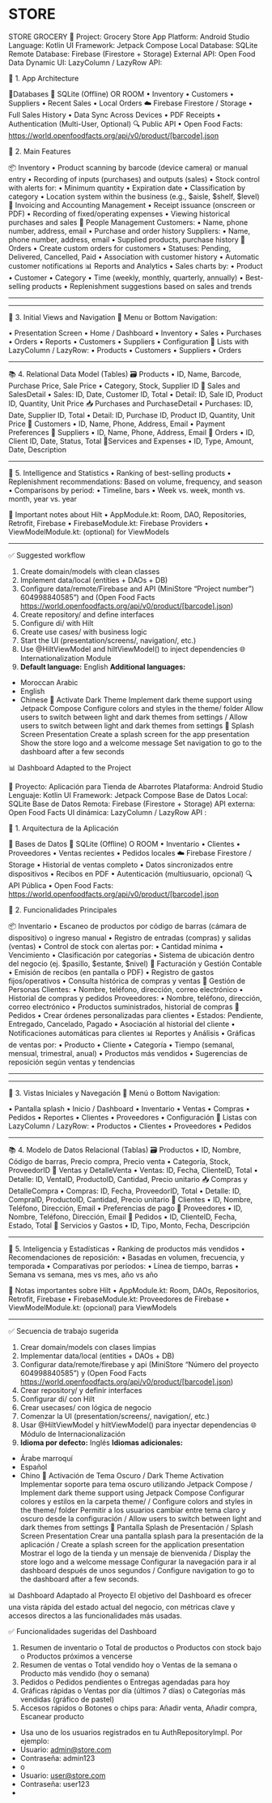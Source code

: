# STORE
STORE GROCERY
📱 Project: Grocery Store App
Platform: Android Studio
Language: Kotlin
UI Framework: Jetpack Compose
Local Database: SQLite
Remote Database: Firebase (Firestore + Storage)
External API: Open Food Data
Dynamic UI: LazyColumn / LazyRow
API:

🧱 1. App Architecture

💾Databases
📍 SQLite (Offline) OR ROOM
• Inventory
• Customers
• Suppliers
• Recent Sales
• Local Orders
☁️ Firebase Firestore / Storage
• Full Sales History
• Data Sync Across Devices
• PDF Receipts
• Authentication (Multi-User, Optional)
🔍 Public API
• Open Food Facts:
https://world.openfoodfacts.org/api/v0/product/[barcode].json

🧩 2. Main Features

📦 Inventory
• Product scanning by barcode (device camera) or manual entry
• Recording of inputs (purchases) and outputs (sales)
• Stock control with alerts for:
• Minimum quantity
• Expiration date
• Classification by category
• Location system within the business (e.g., $aisle, $shelf, $level)
🧾 Invoicing and Accounting Management
• Receipt issuance (onscreen or PDF)
• Recording of fixed/operating expenses
• Viewing historical purchases and sales
👤 People Management
Customers:
• Name, phone number, address, email
• Purchase and order history
Suppliers:
• Name, phone number, address, email
• Supplied products, purchase history
🛒 Orders
• Create custom orders for customers
• Statuses: Pending, Delivered, Cancelled, Paid
• Association with customer history
• Automatic customer notifications
📊 Reports and Analytics
• Sales charts by:
• Product
• Customer
• Category
• Time (weekly, monthly, quarterly, annually)
• Best-selling products
• Replenishment suggestions based on sales and trends
________________________________________
________________________________________
📱 3. Initial Views and Navigation
🧭 Menu or Bottom Navigation:

• Presentation Screen
• Home / Dashboard
• Inventory
• Sales
• Purchases
• Orders
• Reports
• Customers
• Suppliers
• Configuration
🔁 Lists with LazyColumn / LazyRow:
• Products
• Customers
• Suppliers
• Orders
________________________________________
📚 4. Relational Data Model (Tables)
🗃️ Products
• ID, Name, Barcode, Purchase Price, Sale Price
• Category, Stock, Supplier ID
🧾 Sales and SalesDetail
• Sales: ID, Date, Customer ID, Total
• Detail: ID, Sale ID, Product ID, Quantity, Unit Price
📥 Purchases and PurchaseDetail
• Purchases: ID, Date, Supplier ID, Total
• Detail: ID, Purchase ID, Product ID, Quantity, Unit Price
👤 Customers
• ID, Name, Phone, Address, Email
• Payment Preferences
🚚 Suppliers
• ID, Name, Phone, Address, Email
🧾 Orders
• ID, Client ID, Date, Status, Total
💸Services and Expenses
• ID, Type, Amount, Date, Description
________________________________________
🧠 5. Intelligence and Statistics
• Ranking of best-selling products
• Replenishment recommendations: Based on volume, frequency, and season
• Comparisons by period:
• Timeline, bars
• Week vs. week, month vs. month, year vs. year

📝 Important notes about Hilt
• AppModule.kt: Room, DAO, Repositories, Retrofit, Firebase
• FirebaseModule.kt: Firebase Providers
• ViewModelModule.kt: (optional) for ViewModels
________________________________________
✅ Suggested workflow
1. Create domain/models with clean classes
2. Implement data/local (entities + DAOs + DB)
3. Configure data/remote/Firebase and API (MiniStore “Project number”) 604998840585”) and (Open Food Facts https://world.openfoodfacts.org/api/v0/product/[barcode].json)
4. Create repository/ and define interfaces
5. Configure di/ with Hilt
6. Create use cases/ with business logic
7. Start the UI (presentation/screens/, navigation/, etc.)
8. Use @HiltViewModel and hiltViewModel() to inject dependencies
🌐Internationalization Module
1. **Default language:** English
**Additional languages:**
- Moroccan Arabic
- English
- Chinese
🌙 Activate Dark Theme
Implement dark theme support using Jetpack Compose
Configure colors and styles in the theme/ folder
Allow users to switch between light and dark themes from settings / Allow users to switch between light and dark themes from settings
🚀 Splash Screen Presentation
Create a splash screen for the app presentation
Show the store logo and a welcome message
Set navigation to go to the dashboard after a few seconds

📊 Dashboard Adapted to the Project

📱 Proyecto: Aplicación para Tienda de Abarrotes
Plataforma: Android Studio
Lenguaje: Kotlin
UI Framework: Jetpack Compose
Base de Datos Local: SQLite
Base de Datos Remota: Firebase (Firestore + Storage)
API externa: Open Food Facts
UI dinámica: LazyColumn / LazyRow
API :

🧱 1. Arquitectura de la Aplicación

💾 Bases de Datos
📍 SQLite (Offline) O ROOM
•	Inventario
•	Clientes
•	Proveedores
•	Ventas recientes
•	Pedidos locales
☁️ Firebase Firestore / Storage
•	Historial de ventas completo
•	Datos sincronizados entre dispositivos
•	Recibos en PDF
•	Autenticación (multiusuario, opcional)
🔍 API Pública
•	Open Food Facts:
https://world.openfoodfacts.org/api/v0/product/[barcode].json

🧩 2. Funcionalidades Principales

📦 Inventario
•	Escaneo de productos por código de barras (cámara de dispositivo) o ingreso manual
•	Registro de entradas (compras) y salidas (ventas)
•	Control de stock con alertas por:
•	Cantidad mínima
•	Vencimiento
•	Clasificación por categorías
•	Sistema de ubicación dentro del negocio (ej. $pasillo, $estante, $nivel)
🧾 Facturación y Gestión Contable
•	Emisión de recibos (en pantalla o PDF)
•	Registro de gastos fijos/operativos
•	Consulta histórica de compras y ventas
👤 Gestión de Personas
Clientes:
•	Nombre, teléfono, dirección, correo electrónico
•	Historial de compras y pedidos
Proveedores:
•	Nombre, teléfono, dirección, correo electrónico
•	Productos suministrados, historial de compras
🛒 Pedidos
•	Crear órdenes personalizadas para clientes
•	Estados: Pendiente, Entregado, Cancelado, Pagado
•	Asociación al historial del cliente
•	Notificaciones automáticas para clientes
📊 Reportes y Análisis
•	Gráficas de ventas por:
•	Producto
•	Cliente
•	Categoría
•	Tiempo (semanal, mensual, trimestral, anual)
•	Productos más vendidos
•	Sugerencias de reposición según ventas y tendencias
________________________________________
________________________________________
📱 3. Vistas Iniciales y Navegación
🧭 Menú o Bottom Navigation:

•	Pantalla splash
•	Inicio / Dashboard
•	Inventario
•	Ventas
•	Compras
•	Pedidos
•	Reportes
•	Clientes
•	Proveedores
•	Configuración
🔁 Listas con LazyColumn / LazyRow:
•	Productos
•	Clientes
•	Proveedores
•	Pedidos
________________________________________
📚 4. Modelo de Datos Relacional (Tablas)
🗃️ Productos
•	ID, Nombre, Código de barras, Precio compra, Precio venta
•	Categoría, Stock, ProveedorID
🧾 Ventas y DetalleVenta
•	Ventas: ID, Fecha, ClienteID, Total
•	Detalle: ID, VentaID, ProductoID, Cantidad, Precio unitario
📥 Compras y DetalleCompra
•	Compras: ID, Fecha, ProveedorID, Total
•	Detalle: ID, CompraID, ProductoID, Cantidad, Precio unitario
👤 Clientes
•	ID, Nombre, Teléfono, Dirección, Email
•	Preferencias de pago
🚚 Proveedores
•	ID, Nombre, Teléfono, Dirección, Email
🧾 Pedidos
•	ID, ClienteID, Fecha, Estado, Total
💸 Servicios y Gastos
•	ID, Tipo, Monto, Fecha, Descripción
________________________________________
🧠 5. Inteligencia y Estadísticas
•	Ranking de productos más vendidos
•	Recomendaciones de reposición:
•	Basadas en volumen, frecuencia, y temporada
•	Comparativas por períodos:
•	Línea de tiempo, barras
•	Semana vs semana, mes vs mes, año vs año



📝 Notas importantes sobre Hilt
•	AppModule.kt: Room, DAOs, Repositorios, Retrofit, Firebase
•	FirebaseModule.kt: Proveedores de Firebase
•	ViewModelModule.kt: (opcional) para ViewModels
________________________________________
✅ Secuencia de trabajo sugerida
1.	Crear domain/models con clases limpias
2.	Implementar data/local (entities + DAOs + DB)
3.	Configurar data/remote/firebase y api (MiniStore “Número del proyecto 604998840585”) y (Open Food Facts https://world.openfoodfacts.org/api/v0/product/[barcode].json)
4.	Crear repository/ y definir interfaces
5.	Configurar di/ con Hilt
6.	Crear usecases/ con lógica de negocio
7.	Comenzar la UI (presentation/screens/, navigation/, etc.)
8.	Usar @HiltViewModel y hiltViewModel() para inyectar dependencias
🌐 Módulo de Internacionalización
1.	**Idioma por defecto:** Inglés
**Idiomas adicionales:**
- Árabe marroquí
- Español
- Chino
🌙 Activación de Tema Oscuro / Dark Theme Activation
Implementar soporte para tema oscuro utilizando Jetpack Compose / Implement dark theme support using Jetpack Compose
Configurar colores y estilos en la carpeta theme/ / Configure colors and styles in the theme/ folder
Permitir a los usuarios cambiar entre tema claro y oscuro desde la configuración / Allow users to switch between light and dark themes from settings
🚀 Pantalla Splash de Presentación / Splash Screen Presentation
Crear una pantalla splash para la presentación de la aplicación / Create a splash screen for the application presentation
Mostrar el logo de la tienda y un mensaje de bienvenida / Display the store logo and a welcome message
Configurar la navegación para ir al dashboard después de unos segundos / Configure navigation to go to the dashboard after a few seconds.


📊 Dashboard Adaptado al Proyecto
El objetivo del Dashboard es ofrecer una vista rápida del estado actual del negocio, con métricas clave y accesos directos a las funcionalidades más usadas.

✅ Funcionalidades sugeridas del Dashboard
1.	Resumen de inventario
o	Total de productos
o	Productos con stock bajo
o	Productos próximos a vencerse
2.	Resumen de ventas
o	Total vendido hoy
o	Ventas de la semana
o	Producto más vendido (hoy o semana)
3.	Pedidos
o	Pedidos pendientes
o	Entregas agendadas para hoy
4.	Gráficas rápidas
o	Ventas por día (últimos 7 días)
o	Categorías más vendidas (gráfico de pastel)
5.	Accesos rápidos
o	Botones o chips para: Añadir venta, Añadir compra, Escanear producto


- Usa uno de los usuarios registrados en tu AuthRepositoryImpl. Por ejemplo:
- Usuario: admin@store.com
- Contraseña: admin123
- o
- Usuario: user@store.com
- Contraseña: user123
- 






